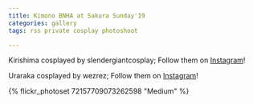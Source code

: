 ```yaml
---
title: Kimono BNHA at Sakura Sunday'19
categories: gallery
tags: rss private cosplay photoshoot

---
```


Kirishima cosplayed by slendergiantcosplay; Follow them on [Instagram](https://www.instagram.com/slendergiantcosplay)!

Uraraka cosplayed by wezrez; Follow them on [Instagram](https://www.instagram.com/wezrez)!

{% flickr_photoset 72157709073262598 "Medium" %}